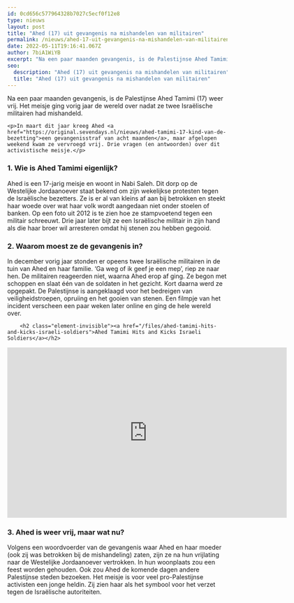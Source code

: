 ```yaml
---
id: 0cd656c577964328b7027c5ecf0f12e8
type: nieuws
layout: post
title: "Ahed (17) uit gevangenis na mishandelen van militairen"
permalink: /nieuws/ahed-17-uit-gevangenis-na-mishandelen-van-militairen/
date: 2022-05-11T19:16:41.067Z
author: 7biA1WiYB
excerpt: "Na een paar maanden gevangenis, is de Palestijnse Ahed Tamimi (17) weer vrij. Het meisje ging vorig jaar de wereld over nadat ze twee Israëlische militairen had mishandeld.  "
seo:
  description: "Ahed (17) uit gevangenis na mishandelen van militairen"
  title: "Ahed (17) uit gevangenis na mishandelen van militairen"
---
```

Na een paar maanden gevangenis, is de Palestijnse Ahed Tamimi (17) weer vrij. Het meisje ging vorig jaar de wereld over nadat ze twee Israëlische militairen had mishandeld.  

    <p>In maart dit jaar kreeg Ahed <a href="https://original.sevendays.nl/nieuws/ahed-tamimi-17-kind-van-de-bezetting">een gevangenisstraf van acht maanden</a>, maar afgelopen weekend kwam ze vervroegd vrij. Drie vragen (en antwoorden) over dit activistische meisje.</p>
<h3>1. Wie is Ahed Tamimi eigenlijk?</h3>
<p>Ahed is een 17-jarig meisje en woont in Nabi Saleh. Dit dorp op de Westelijke Jordaanoever staat bekend om zijn wekelijkse protesten tegen de Israëlische bezetters. Ze is er al van kleins af aan bij betrokken en steekt haar woede over wat haar volk wordt aangedaan niet onder stoelen of banken. Op een foto uit 2012 is te zien hoe ze stampvoetend tegen een militair schreeuwt. Drie jaar later bijt ze een Israëlische militair in zijn hand als die haar broer wil arresteren omdat hij stenen zou hebben gegooid.</p>
<h3>2. Waarom moest ze de gevangenis in?</h3>
<p>In december vorig jaar stonden er opeens twee Israëlische militairen in de tuin van Ahed en haar familie. ‘Ga weg of ik geef je een mep’, riep ze naar hen. De militairen reageerden niet, waarna Ahed erop af ging. Ze begon met schoppen en slaat één van de soldaten in het gezicht. Kort daarna werd ze opgepakt. De Palestijnse is aangeklaagd voor het bedreigen van veiligheidstroepen, opruiing en het gooien van stenen. Een filmpje van het incident verscheen een paar weken later online en ging de hele wereld over. </p>
<p><div class="media media-element-container media-default"><div id="file-534173" class="file file-video file-video-youtube">

        <h2 class="element-invisible"><a href="/files/ahed-tamimi-hits-and-kicks-israeli-soldiers">Ahed Tamimi Hits and Kicks Israeli Soldiers</a></h2>
    
  
  <div class="content">
    <div class="media-youtube-video media-element file-default media-youtube-1">
  <iframe class="media-youtube-player" width="640" height="390" title="Ahed Tamimi Hits and Kicks Israeli Soldiers" src="https://www.youtube.com/embed/IxvG4t4SwoI?wmode=opaque&controls=" name="Ahed Tamimi Hits and Kicks Israeli Soldiers" frameborder="0" allowfullscreen="">Video van Ahed Tamimi Hits and Kicks Israeli Soldiers</iframe>
</div>
  </div>

  
</div>
</div>
<h3>3. Ahed is weer vrij, maar wat nu?</h3>
<p>Volgens een woordvoerder van de gevangenis waar Ahed en haar moeder (ook zij was betrokken bij de mishandeling) zaten, zijn ze na hun vrijlating naar de Westelijke Jordaanoever vertrokken. In hun woonplaats zou een feest worden gehouden. Ook zou Ahed de komende dagen andere Palestijnse steden bezoeken. Het meisje is voor veel pro-Palestijnse activisten een jonge heldin. Zij zien haar als het symbool voor het verzet tegen de Israëlische autoriteiten.</p>  
